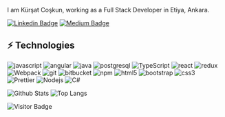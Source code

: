 

I am Kürşat Coşkun, working as a Full Stack Developer in Etiya, Ankara.

[![Linkedin Badge](https://img.shields.io/badge/-kursatcoskun-blue?style=flat-square&logo=Linkedin&logoColor=white&link=https://www.linkedin.com/in/kursatcoskun/)](https://www.linkedin.com/in/kursatcoskun/)
[![Medium Badge](https://img.shields.io/badge/-@kursatcoskun-03a57a?style=flat-square&labelColor=000000&logo=Medium&link=https://medium.com/@kursatcoskun/)](https://medium.com/@kursatcoskun)

## ⚡ Technologies

<p>

 <img alt="javascript" src="https://img.shields.io/badge/-JavaScript-black?style=flat-square&logo=javascript" />
 <img alt="angular" src="https://img.shields.io/badge/-Angular-DD0031?style=flat-square&logo=angular&logoColor=white" />
 <img alt="java" src="https://img.shields.io/badge/-Java-E34A86?style=flat-square&logo=Java" /> 
  <img alt="postgresql" src="https://img.shields.io/badge/-PostgreSQL-336791?style=flat-square&logo=postgresql" /> 
 <img alt="TypeScript" src="https://img.shields.io/badge/-TypeScript-007ACC?style=flat-square&logo=typescript&logoColor=white" />
 <img alt="react" src="https://img.shields.io/badge/-React-black?style=flat-square&logo=react" /> 
  <img alt="redux" src="https://img.shields.io/badge/-Redux-764ABC?style=flat-square&logo=redux&logoColor=white" />
  <img alt="Webpack" src="https://img.shields.io/badge/-Webpack-8DD6F9?style=flat-square&logo=webpack&logoColor=white" /> 
  <img alt="git" src="https://img.shields.io/badge/-Git-black?style=flat-square&logo=git" />
  <img alt="bitbucket" src="https://img.shields.io/badge/-BitBucket-darkblue?style=flat-square&logo=bitbucket" />
  <img alt="npm" src="https://img.shields.io/badge/-NPM-CB3837?style=flat-square&logo=npm&logoColor=white" />
  <img alt="html5" src="https://img.shields.io/badge/-HTML5-E34F26?style=flat-square&logo=html5&logoColor=white" />
    <img alt="bootstrap" src="https://img.shields.io/badge/-Bootstrap-563D7C?style=flat-square&logo=bootstrap" />
        <img alt="css3" src="https://img.shields.io/badge/-CSS3-1572B6?style=flat-square&logo=css3" />
  <img alt="Prettier" src="https://img.shields.io/badge/-Prettier-F7B93E?style=flat-square&logo=prettier&logoColor=white" />
  <img alt="Nodejs" src="https://img.shields.io/badge/-Nodejs-43853d?style=flat-square&logo=Node.js&logoColor=white" />
  <img alt="C#" src="https://img.shields.io/badge/C%23-green&logoColor=white" />
</p>

![Github Stats](https://github-readme-stats.vercel.app/api?username=kursatcoskun&count_private=true&show_icons=true&include_all_commits=true)
![Top Langs](https://github-readme-stats.vercel.app/api/top-langs/?username=kursatcoskun&hide=TeX&layout=compact)

![Visitor Badge](https://visitor-badge.laobi.icu/badge?page_id=kursatcoskun)
